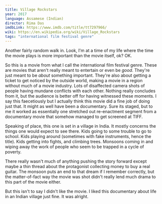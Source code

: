 ```yaml
---
title: Village Rockstars
year: 2017
language: Assamese (Indian)
director: Rima Das
imdbLink: https://www.imdb.com/title/tt7297966/
wiki: https://en.wikipedia.org/wiki/Village_Rockstars
tags: "international film festival genre"
---
```


Another fairly random walk in. Look, I'm at a time of my life where the time the movie plays is more important than the movie itself, ok? OK.

So this is a movie from what I call the international film festival genre. These are movies that aren't really meant to entertain or even be _good_. They're just meant to be _about_ something important. They're also about getting a ticket to get noticed by the outside world, making a movie in a region without much of a movie industry. Lots of disaffected camera shots of people having mundane conflicts with each other. Nothing really concludes from it, but the audience is better off for having witnessed these moments. I say this faecetiously but I actually think this movie did a fine job of doing just that. It might as well have been a documentary. Sure its staged, but to me it worked as essentially one stretched out re-enactment segment from a documentary movie that somehow managed to get screened at TIFF.

Speaking of place, this one is set in a village in India. It mostly concerns the things one would expect to see there. Kids going to some trouble to go to school. Kids playing around (sometimes with fake instruments, hence the title). Kids getting into fights, and climbing trees. Monsoons coming in and wiping away the work of people who seem to be trapped in a cycle of poverty.

There really wasn't much of anything pushing the story forward except maybe a thin thread about the protagonist collecting money to buy a real guitar. The monsoon puts an end to that dream if I remember correctly, but the matter-of-fact way the movie was shot didn't really lend much drama to this part of the movie either.

But this isn't to say I didn't like the movie. I liked this documentary about life in an Indian village just fine. It was alright.
